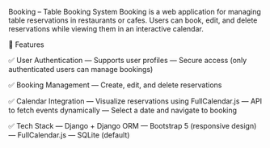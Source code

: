 Booking – Table Booking System
Booking is a web application for managing table reservations in restaurants or cafes. Users can book, edit, and delete reservations while viewing them in an interactive calendar.

🚀 Features

✅ User Authentication
— Supports user profiles
— Secure access (only authenticated users can manage bookings)

✅ Booking Management
— Create, edit, and delete reservations

✅ Calendar Integration
— Visualize reservations using FullCalendar.js
— API to fetch events dynamically
— Select a date and navigate to booking

✅ Tech Stack
— Django + Django ORM
— Bootstrap 5 (responsive design)
— FullCalendar.js
— SQLite (default)

